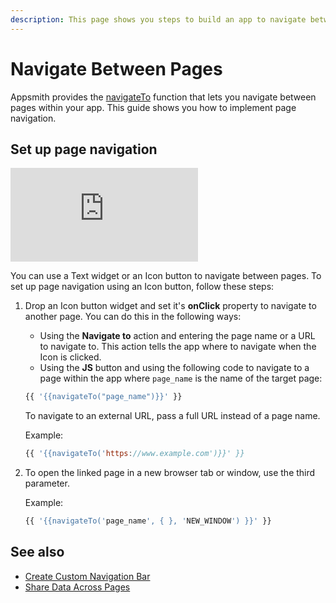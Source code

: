 ```yaml
---
description: This page shows you steps to build an app to navigate between pages.
---
```


# Navigate Between Pages
Appsmith provides the [navigateTo](/reference/appsmith-framework/widget-actions/navigate-to) function that lets you navigate between pages within your app. This guide shows you how to implement page navigation.

## Set up page navigation

<div style={{ '{{ position: "relative", paddingBottom: "calc(50.520833333333336% + 41px)", height: "0", width: "100%" }}' }}>
  <iframe src="https://demo.arcade.software/4E2rERYsOCBeEoKHMK0j?embed" frameborder="0" loading="lazy" webkitallowfullscreen mozallowfullscreen allowfullscreen style={{ '{{ position: "absolute", top: "0", left: "0", width: "100%", height: "100%", colorScheme: "light" }}' }} title="Appsmith | Connect Data">
  </iframe>
</div>

You can use a Text widget or an Icon button to navigate between pages.
To set up page navigation using an Icon button, follow these steps:
1. Drop an Icon button widget and set it's **onClick** property to navigate to another page. You can do this in the following ways:
   - Using the **Navigate to** action and entering the page name or a URL to navigate to. This action tells the app where to navigate when the Icon is clicked.
   - Using the **JS** button and using the following code to navigate to a page within the app where `page_name` is the name of the target page:

    ```jsx
    {{ '{{navigateTo("page_name")}}' }}
    ```
    To navigate to an external URL, pass a full URL instead of a page name. 
   
    Example:
    ```jsx
    {{ '{{navigateTo('https://www.example.com')}}' }}
    ```
2.  To open the linked page in a new browser tab or window, use the third parameter.

    Example:
    ```jsx
    {{ '{{navigateTo('page_name', { }, 'NEW_WINDOW') }}' }}
    ```
## See also
- [Create Custom Navigation Bar](/build-apps/how-to-guides/create-custom-nav-bar)
- [Share Data Across Pages](/advanced-concepts/sharing-data-across-pages)
